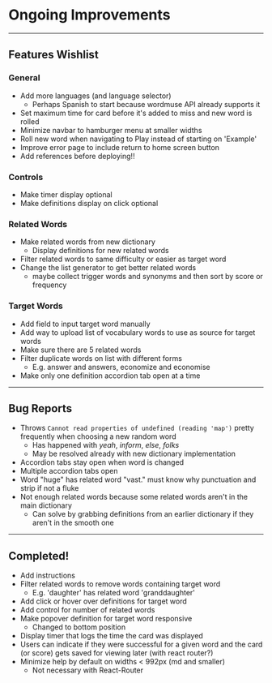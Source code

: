 
# Ongoing Improvements

---

## Features Wishlist

### General

 - Add more languages (and language selector)
   - Perhaps Spanish to start because wordmuse API already supports it
 - Set maximum time for card before it's added to miss and new word is rolled
 - Minimize navbar to hamburger menu at smaller widths
 - Roll new word when navigating to Play instead of starting on 'Example'
 - Improve error page to include return to home screen button
 - Add references before deploying!!

### Controls

 - Make timer display optional
 - Make definitions display on click optional

### Related Words

 - Make related words from new dictionary
   - Display definitions for new related words
 - Filter related words to same difficulty or easier as target word
 - Change the list generator to get better related words
    - maybe collect trigger words and synonyms and then sort by score or frequency

### Target Words

 - Add field to input target word manually
 - Add way to upload list of vocabulary words to use as source for target words
 - Make sure there are 5 related words
 - Filter duplicate words on list with different forms
    - E.g. answer and answers, economize and economise
 - Make only one definition accordion tab open at a time

---

## Bug Reports

 - Throws `Cannot read properties of undefined (reading 'map')` pretty frequently when choosing a new random word
   - Has happened with *yeah*, *inform*, *else*, *folks*
   - May be resolved already with new dictionary implementation
 - Accordion tabs stay open when word is changed
 - Multiple accordion tabs open
 - Word "huge" has related word "vast." must know why punctuation and strip if not a fluke
 - Not enough related words because some related words aren't in the main dictionary
   - Can solve by grabbing definitions from an earlier dictionary if they aren't in the smooth one
---

## Completed!

 - Add instructions
 - Filter related words to remove words containing target word
   - E.g. 'daughter' has related word 'granddaughter'
 - Add click or hover over definitions for target word
 - Add control for number of related words
 - Make popover definition for target word responsive
   - Changed to bottom position
 - Display timer that logs the time the card was displayed
 - Users can indicate if they were successful for a given word and the card (or score) gets saved for viewing later (with react router?)
 - Minimize help by default on widths < 992px (md and smaller)
   - Not necessary with React-Router